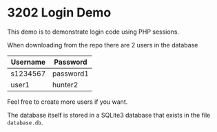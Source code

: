 # 3202 Login Demo

This demo is to demonstrate login code using PHP sessions.

When downloading from the repo there are 2 users in the database

 Username | Password
--- | ---
s1234567 | password1
 user1 | hunter2
 
 Feel free to create more users if you want.
 
 The database itself is stored in a SQLite3 database that exists in the file `database.db`.
 